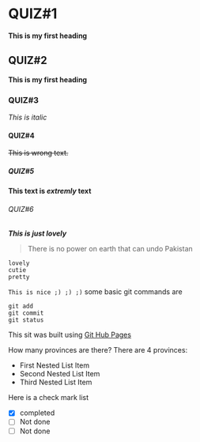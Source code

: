 # QUIZ#1
**This is my first heading**
## QUIZ#2
__This is my first heading__
### QUIZ#3
*This is italic*
#### QUIZ#4
~~This is wrong text.~~
##### QUIZ#5
**This text is _extremly_ text**
###### QUIZ#6
***This is just lovely***
>There is no power on earth that can undo Pakistan
```
lovely
cutie
pretty
```
`
  This is nice ;) ;) ;)
`
some basic git commands are
```
git add
git commit
git status
```

This sit was built using [Git Hub Pages](https://pages.github.com/)

How many provinces are there?
There are 4 provinces:
- First Nested List Item
 - Second Nested List Item
  - Third Nested List Item



Here is a check mark list
- [x] completed
- [ ] Not done
- [ ] Not done
